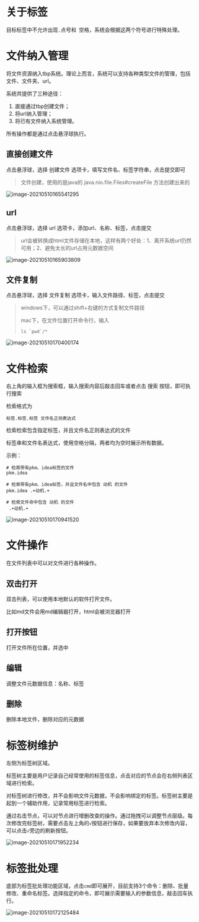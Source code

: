 # 关于标签

目标标签中不允许出现`.`点号和` `空格，系统会根据这两个符号进行特殊处理。



# 文件纳入管理

将文件资源纳入tbp系统。理论上而言，系统可以支持各种类型文件的管理，包括文件、文件夹、url。

系统共提供了三种途径：

1. 直接通过tbp创建文件；
2. 将url纳入管理；
3. 将已有文件纳入系统管理。

所有操作都是通过点击悬浮球执行。



## 直接创建文件

点击悬浮球，选择 创建文件 选项卡，填写文件名、标签字符串，点击提交即可

> 文件创建，使用的是java的 java.nio.file.Files#createFile 方法创建出来的

![image-20210510165541295](img/image-20210510165541295.png)



## url

点击悬浮球，选择 url 选项卡，添加url、名称、标签，点击提交

> url会被转换成html文件存储在本地，这样有两个好处：1、离开系统url仍然可用；2、避免太长的url占用元数据空间

![image-20210510165903809](img/image-20210510165903809.png)



## 文件复制

点击悬浮球，选择 文件复制 选项卡，输入文件路径、标签，点击提交

> windows下，可以通过shift+右键的方式复制文件路径
>
> mac下，在文件位置打开命令行，输入
>
> ```
> ls `pwd`/*
> ```
>
> 



![image-20210510170400174](img/image-20210510170400174.png)



# 文件检索

右上角的输入框为搜索框，输入搜索内容后敲击回车或者点击 搜索 按钮，即可执行搜索

检索格式为

```
标签.标签.标签 文件名正则表达式
```

检索检索包含指定标签，并且文件名正则表达式的文件

标签串和文件名表达式，使用空格分隔，两者均为空时展示所有数据。

示例：

```
# 检索带有pkm、idea标签的文件
pkm.idea

# 检索带有pkm、idea标签，并且文件名中包含 动机 的文件
pkm.idea .+动机.+

# 检索文件命中包含 动机 的文件
 .+动机.+
```





![image-20210510170941520](img/image-20210510170941520.png)



# 文件操作

在文件列表中可以对文件进行各种操作。



## 双击打开

双击列表，可以使用本地默认的软件打开文件。

比如md文件会用md编辑器打开，html会被浏览器打开



## 打开按钮

打开文件所在位置，并选中



## 编辑

调整文件元数据信息：名称、标签



## 删除

删除本地文件，删除对应的元数据



# 标签树维护

左侧为标签树区域。

标签树主要是用户记录自己经常使用的标签信息，点击对应的节点会在右侧列表区域进行检索。

对标签树进行修改，并不会影响文件元数据，不会影响绑定的标签。标签树主要是起到一个辅助作用，记录常用标签进行检索。



通过右击节点，可以对节点进行增删改查的操作。通过拖拽可以调整节点层级。每次修改完标签树，需要点击左上角的`√`按钮进行保存，如果要放弃本次修改内容，可以点击`√`旁边的刷新按钮。

![image-20210510171952234](img/image-20210510171952234.png)



# 标签批处理



底部为标签批处理功能区域，点击`cmd`即可展开，目前支持3个命令：删除、批量修改、重命名标签。选择指定的命令，即可展示需要输入的参数信息，敲击回车执行。



![image-20210510172125484](img/image-20210510172125484.png)



